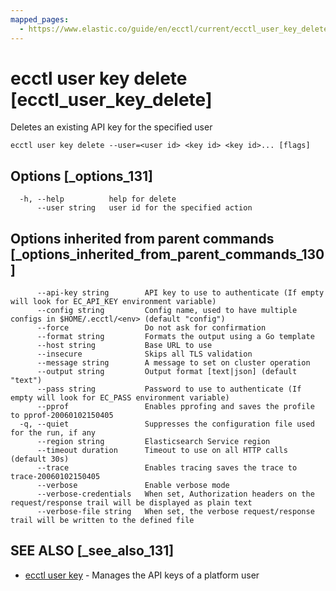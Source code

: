 ```yaml
---
mapped_pages:
  - https://www.elastic.co/guide/en/ecctl/current/ecctl_user_key_delete.html
---
```


# ecctl user key delete [ecctl_user_key_delete]

Deletes an existing API key for the specified user

```
ecctl user key delete --user=<user id> <key id> <key id>... [flags]
```


## Options [_options_131]

```
  -h, --help          help for delete
      --user string   user id for the specified action
```


## Options inherited from parent commands [_options_inherited_from_parent_commands_130]

```
      --api-key string        API key to use to authenticate (If empty will look for EC_API_KEY environment variable)
      --config string         Config name, used to have multiple configs in $HOME/.ecctl/<env> (default "config")
      --force                 Do not ask for confirmation
      --format string         Formats the output using a Go template
      --host string           Base URL to use
      --insecure              Skips all TLS validation
      --message string        A message to set on cluster operation
      --output string         Output format [text|json] (default "text")
      --pass string           Password to use to authenticate (If empty will look for EC_PASS environment variable)
      --pprof                 Enables pprofing and saves the profile to pprof-20060102150405
  -q, --quiet                 Suppresses the configuration file used for the run, if any
      --region string         Elasticsearch Service region
      --timeout duration      Timeout to use on all HTTP calls (default 30s)
      --trace                 Enables tracing saves the trace to trace-20060102150405
      --verbose               Enable verbose mode
      --verbose-credentials   When set, Authorization headers on the request/response trail will be displayed as plain text
      --verbose-file string   When set, the verbose request/response trail will be written to the defined file
```


## SEE ALSO [_see_also_131]

* [ecctl user key](/reference/ecctl_user_key.md)	 - Manages the API keys of a platform user

